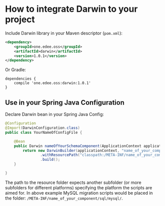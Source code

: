 # How to integrate Darwin to your project

Include Darwin library in your Maven descriptor (`pom.xml`):

``` xml
<dependency>   
    <groupId>one.edee.oss</groupId>   
    <artifactId>darwin</artifactId>   
    <version>1.0.1</version>
</dependency>
```

Or Gradle:

```
dependencies {
    compile 'one.edee.oss:darwin:1.0.1'
}
```

## Use in your Spring Java Configuration

Declare Darwin bean in your Spring Java Config:

``` java
@Configuration
@Import(DarwinConfiguration.class)
public class YourNameOfConfigFile {

    @Bean
    public Darwin nameOfYourSchemaComponent(ApplicationContext applicationContext) {
        return new DarwinBuilder(applicationContext, "name_of_your_component", "1.0")              
                .withResourcePath("classpath:/META-INF/name_of_your_component/sql/")
                .build();
    }

}
```

The path to the resource folder expects another subfolder (or more subfolders for different platforms) specifying 
the platform the scripts are aimed for. In above example MySQL migration scripts would be placed in the folder: 
`/META-INF/name_of_your_component/sql/mysql/`.